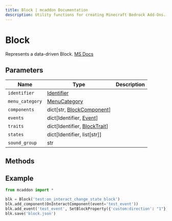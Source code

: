 ```yaml
---
title: Block | mcaddon Documentation
description: Utility functions for creating Minecraft Bedrock Add-Ons.
---
```


# Block

Represents a data-driven Block. [MS Docs](https://learn.microsoft.com/en-us/minecraft/creator/reference/content/blockreference/examples/blockjsonfilestructure?view=minecraft-bedrock-stable)

## Parameters

| Name            | Type                                                 | Description |
| --------------- | ---------------------------------------------------- | ----------- |
| `identifier`    | [Identifier](/mcaddon/Identifier)                    |             |
| `menu_category` | [MenuCategory](/mcaddon/MenuCategory)                |             |
| `components`    | dict[str, [BlockComponent](/mcaddon/BlockComponent)] |             |
| `events`        | dict[Identifier, [Event](/mcaddon/Event)]            |             |
| `traits`        | dict[Identifier, [BlockTrait](/mcaddon/BlockTrait)]  |             |
| `states`        | dict[Identifier, list[str]]                          |             |
| `sound_group`   | str                                                  |             |

## Methods

## Example

```py
from mcaddon import *

blk = Block('test:on_interact_change_state_block')
blk.add_component(OnInteractComponent(event='test_event'))
blk.add_event('test_event', SetBlockProperty({'custom:direction': "1"}))
blk.save('block.json')
```
